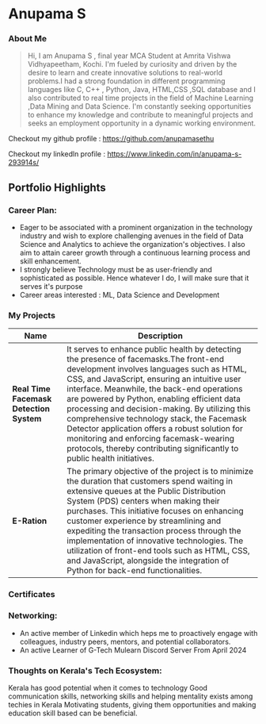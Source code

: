 # Anupama S

### About Me

>Hi, I am Anupama S , final year MCA Student at Amrita Vishwa Vidhyapeetham, Kochi. I'm fueled by curiosity and driven by the desire to learn and create innovative solutions to real-world problems.I had a strong foundation in different programming languages like C, C++ , Python, Java, HTML,CSS ,SQL database and I also contributed to real time projects in the field of Machine Learning ,Data Mining and Data Science.
I'm constantly seeking opportunities to enhance my knowledge and contribute to meaningful projects and seeks an employment opportunity in a dynamic working environment.
> 
Checkout my github profile : https://github.com/anupamasethu

Checkout my linkedln profile : https://www.linkedin.com/in/anupama-s-293914s/ 

## Portfolio Highlights


### Career Plan:

- Eager to be associated with a prominent organization in the technology industry and wish to explore challenging avenues in the field of Data Science and Analytics to achieve the organization's objectives. I also aim to attain career growth through a continuous learning process and skill enhancement.
- I strongly believe Technology must be as user-friendly and sophisticated as possible. Hence whatever I do, I will make sure that it serves it's purpose
- Career areas interested : ML, Data Science and Development


### My Projects

| Name                | Description                                                               |
|---------------------|---------------------------------------------------------------------------|
| **Real Time Facemask Detection System**       |It serves to enhance public health by detecting the presence of facemasks.The front-end development involves languages such as HTML, CSS, and JavaScript, ensuring an intuitive user interface. Meanwhile, the back-end operations are powered by Python, enabling efficient data processing and decision-making. By utilizing this comprehensive technology stack, the Facemask Detector application offers a robust solution for monitoring and enforcing facemask-wearing protocols, thereby contributing significantly to public health initiatives. | 
| **E-Ration**      |The primary objective of the project is to minimize the duration that customers spend waiting in extensive queues at the Public Distribution System (PDS) centers when making their purchases. This initiative focuses on enhancing customer experience by streamlining and expediting the transaction process through the implementation of innovative technologies. The utilization of front-end tools such as HTML, CSS, and JavaScript, alongside the integration of Python for back-end functionalities.|
     

### Certificates






### Networking:
- An active member of Linkedin which heps me to proactively engage with colleagues, industry peers, mentors, and potential collaborators.
- An active Learner of G-Tech Mulearn Discord Server From April 2024



### Thoughts on Kerala's Tech Ecosystem:

Kerala has good potential when it comes to technology Good communication skills, networking skills and helping mentality exists among techies in Kerala Motivating students, giving them opportunities and making education skill based can be beneficial.
